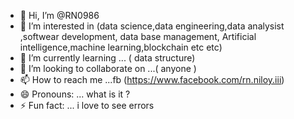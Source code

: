 - 👋 Hi, I’m @RN0986
- 👀 I’m interested in (data science,data engineering,data analysist ,softwear development, data base management, Artificial intelligence,machine learning,blockchain etc etc)
- 🌱 I’m currently learning ... ( data structure)
- 💞️ I’m looking to collaborate on ...( anyone )
- 📫 How to reach me ...fb (https://www.facebook.com/rn.niloy.iii)
- 😄 Pronouns: ... what is it ? 
- ⚡ Fun fact: ...  i love to see errors 

<!---
RN0986/RN0986 is a ✨ special ✨ repository because its `README.md` (this file) appears on your GitHub profile.
You can click the Preview link to take a look at your changes.
--->
